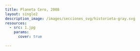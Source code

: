 ```yaml
---
title: Planeta Cero, 2008
layout: single2
description_image: /images/secciones_svg/historieta-gray.svg
resources:
  - src: 1.jpg
    params:
      cover: true
      
---
```


